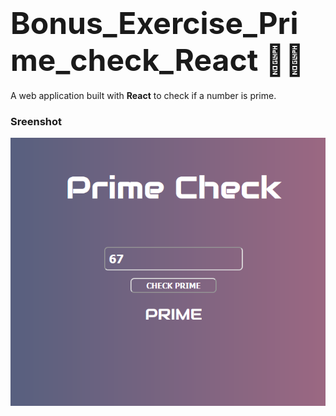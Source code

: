 # <span style="font-size:3rem">**Bonus_Exercise_Prime_check_React 💯💯**</span>

A web application built with **React** to check if a number is prime.

### Sreenshot
![](/prime.PNG)
